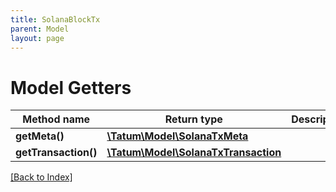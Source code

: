 ```yaml
---
title: SolanaBlockTx
parent: Model
layout: page
---
```


# Model Getters

Method name | Return type | Description | Notes
------------ | ------------- | ------------- | -------------
**getMeta()** | [**\Tatum\Model\SolanaTxMeta**](SolanaTxMeta.md) |  | [optional]
**getTransaction()** | [**\Tatum\Model\SolanaTxTransaction**](SolanaTxTransaction.md) |  | [optional]

[[Back to Index]](../index.md)
